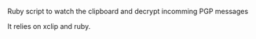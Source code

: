 Ruby script to watch the clipboard and decrypt incomming PGP messages

It relies on xclip and ruby.
